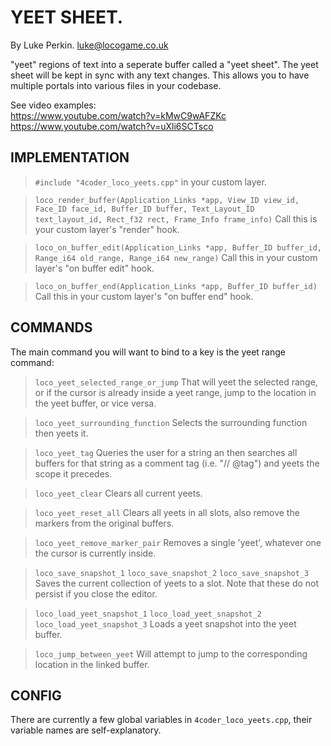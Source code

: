 # YEET SHEET.
By Luke Perkin. luke@locogame.co.uk

"yeet" regions of text into a seperate buffer called a "yeet sheet". 
The yeet sheet will be kept in sync with any text changes. 
This allows you to have multiple portals into various files in your codebase.

See video examples:  
https://www.youtube.com/watch?v=kMwC9wAFZKc  
https://www.youtube.com/watch?v=uXli6SCTsco

## IMPLEMENTATION
> `#include "4coder_loco_yeets.cpp"`
in your custom layer. 

> `loco_render_buffer(Application_Links *app, View_ID view_id, Face_ID face_id, Buffer_ID buffer, Text_Layout_ID text_layout_id, Rect_f32 rect, Frame_Info frame_info)`
Call this is your custom layer's "render" hook.

> `loco_on_buffer_edit(Application_Links *app, Buffer_ID buffer_id, Range_i64 old_range, Range_i64 new_range)`
Call this in your custom layer's "on buffer edit" hook.

> `loco_on_buffer_end(Application_Links *app, Buffer_ID buffer_id)`
Call this in your custom layer's "on buffer end" hook.

## COMMANDS
The main command you will want to bind to a key is the yeet range command:

> `loco_yeet_selected_range_or_jump`
That will yeet the selected range, or if the cursor is already inside a yeet range, jump to the location
in the yeet buffer, or vice versa.

> `loco_yeet_surrounding_function`
Selects the surrounding function then yeets it.

> `loco_yeet_tag`
Queries the user for a string an then searches all buffers for that string
as a comment tag (i.e. "// @tag") and yeets the scope it precedes.

> `loco_yeet_clear`
Clears all current yeets.

> `loco_yeet_reset_all`
Clears all yeets in all slots, also remove the markers from the original buffers.

> `loco_yeet_remove_marker_pair`
Removes a single 'yeet', whatever one the cursor is currently inside.

> `loco_save_snapshot_1`
> `loco_save_snapshot_2`
> `loco_save_snapshot_3`
Saves the current collection of yeets to a slot.
Note that these do not persist if you close the editor.

> `loco_load_yeet_snapshot_1`
> `loco_load_yeet_snapshot_2`
> `loco_load_yeet_snapshot_3`
Loads a yeet snapshot into the yeet buffer.

> `loco_jump_between_yeet`
Will attempt to jump to the corresponding location in the linked buffer.

## CONFIG
There are currently a few global variables in `4coder_loco_yeets.cpp`, their variable names are self-explanatory.